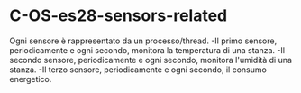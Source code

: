 # C-OS-es28-sensors-related
Ogni sensore è rappresentato da un processo/thread. -Il primo sensore, periodicamente e ogni secondo, monitora la temperatura di una stanza. -Il secondo sensore, periodicamente e ogni secondo, monitora l'umidità di una stanza. -Il terzo sensore, periodicamente e ogni secondo, il consumo energetico.
